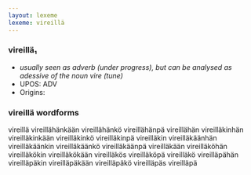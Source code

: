 ```yaml
---
layout: lexeme
lexeme: vireillä
---
```


###  vireillä₁

* _usually seen as adverb (under progress), but can be analysed as adessive of the noun *vire* (tune)_
* UPOS:  ADV
* Origins: 


### vireillä wordforms

vireillä
vireillähänkään
vireillähänkö
vireillähänpä
vireillähän
vireilläkinhän
vireilläkinkään
vireilläkinkö
vireilläkinpä
vireilläkin
vireilläkäänhän
vireilläkäänkin
vireilläkäänkö
vireilläkäänpä
vireilläkään
vireilläköhän
vireilläkökin
vireilläkökään
vireilläkös
vireilläköpä
vireilläkö
vireilläpähän
vireilläpäkin
vireilläpäkään
vireilläpäkö
vireilläpäs
vireilläpä

